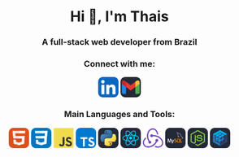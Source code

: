<h1 align="center">Hi 👋, I'm Thais</h1>
<h3 align="center">A full-stack web developer from Brazil</h3>

<h3 align="center">Connect with me:</h3>
<p align="center">
<a href="https://linkedin.com/in/thais-souza-rosa" target="blank"><img align="center" src="https://github.com/tandpfun/skill-icons/raw/main/icons/LinkedIn.svg" alt="linkedin" height="40" width="40" /></a>
<a href="mailto:tsrosa18@gmail.com" target="blank"><img align="center" src="https://raw.githubusercontent.com/tandpfun/skill-icons/main/icons/Gmail-Dark.svg" alt="gmail" height="40" width="40" /></a>
</p>

<h3 align="center">Main Languages and Tools:</h3>
<p align="center"> 
  <a> <img src="https://raw.githubusercontent.com/tandpfun/skill-icons/main/icons/HTML.svg" alt="html5" width="40" height="40"/> </a>
  <a> <img src="https://raw.githubusercontent.com/tandpfun/skill-icons/main/icons/CSS.svg" alt="css3" width="40" height="40"/> </a>
  <a> <img src="https://raw.githubusercontent.com/devicons/devicon/master/icons/javascript/javascript-original.svg" alt="javascript" width="40" height="40"/> </a>
  <a> <img src="https://raw.githubusercontent.com/tandpfun/skill-icons/65dea6c4eaca7da319e552c09f4cf5a9a8dab2c8/icons/TypeScript.svg" alt="typescript" width="40" height="40"/> </a>
  <a> <img src="https://raw.githubusercontent.com/tandpfun/skill-icons/65dea6c4eaca7da319e552c09f4cf5a9a8dab2c8/icons/Python-Dark.svg" alt="python" width="40" height="40"/> </a>
  <a> <img src="https://raw.githubusercontent.com/tandpfun/skill-icons/65dea6c4eaca7da319e552c09f4cf5a9a8dab2c8/icons/React-Dark.svg" alt="react" width="40" height="40"/> </a>
  <a> <img src="https://raw.githubusercontent.com/devicons/devicon/master/icons/redux/redux-original.svg" alt="redux" width="40" height="40"/> </a>
  <a> <img src="https://raw.githubusercontent.com/tandpfun/skill-icons/65dea6c4eaca7da319e552c09f4cf5a9a8dab2c8/icons/MySQL-Dark.svg" alt="mysql" width="40" height="40"/> </a>
  <a> <img src="https://raw.githubusercontent.com/tandpfun/skill-icons/65dea6c4eaca7da319e552c09f4cf5a9a8dab2c8/icons/NodeJS-Dark.svg" alt="node" width="40" height="40"/> </a>
  <a> <img src="https://raw.githubusercontent.com/tandpfun/skill-icons/65dea6c4eaca7da319e552c09f4cf5a9a8dab2c8/icons/Sequelize-Dark.svg" alt="sequelize" width="40" height="40"/> </a>
</p>

